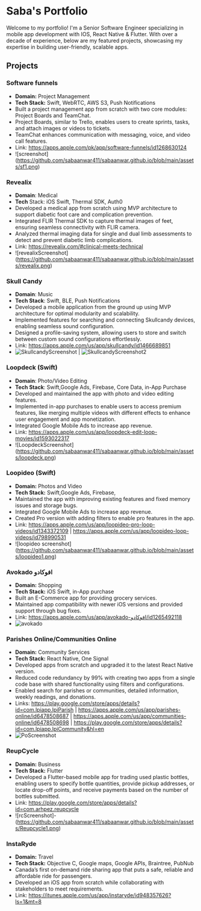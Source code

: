 # Saba's Portfolio

Welcome to my portfolio! I'm a Senior Software Engineer specializing in mobile app development with IOS, React Native & Flutter. With over a decade of experience, below are my featured projects, showcasing my expertise in building user-friendly, scalable apps.

## Projects

### Software funnels
- **Domain:** Project Management
- **Tech Stack:** Swift, WebRTC, AWS S3, Push Notifications
- Built a project management app from scratch with two core modules: Project Boards and
TeamChat.
- Project Boards, similar to Trello, enables users to create sprints, tasks, and attach images or videos to tickets. 
- TeamChat enhances communication with messaging, voice, and video call features.
- Link: https://apps.apple.com/pk/app/software-funnels/id1268630124
- ![screenshot] (https://github.com/sabaanwar411/sabaanwar.github.io/blob/main/assets/sf1.png) 

### Revealix
- **Domain**: Medical
- **Tech** Stack: iOS Swift, Thermal SDK, Auth0
- Developed a medical app from scratch using MVP architecture to support diabetic foot
care and complication prevention.
- Integrated FLIR Thermal SDK to capture thermal images of feet, ensuring seamless
connectivity with FLIR camera.
- Analyzed thermal imaging data for single and dual limb assessments to detect and
prevent diabetic limb complications.
- Link: https://revealix.com/#clinical-meets-technical
- ![revealixScreenshot] (https://github.com/sabaanwar411/sabaanwar.github.io/blob/main/assets/revealix.png)

### Skull Candy
- **Domain**: Music
- **Tech Stack**: Swift, BLE, Push Notifications
- Developed a mobile application from the ground up using MVP architecture for optimal
modularity and scalability.
- Implemented features for searching and connecting Skullcandy devices, enabling
seamless sound configuration.
- Designed a profile-saving system, allowing users to store and switch between custom
sound configurations effortlessly.
- Link: https://apps.apple.com/us/app/skullcandy/id1466689851
- ![SkullcandyScreenshot](https://github.com/sabaanwar411/sabaanwar.github.io/blob/main/assets/skullcandy.png) | ![SkullcandyScreenshot2](https://github.com/sabaanwar411/sabaanwar.github.io/blob/main/assets/skullcandy2.png)

### Loopdeck (Swift)
- **Domain**: Photo/Video Editing
- **Tech Stack**: Swift,Google Ads, Firebase, Core Data, in-App Purchase
- Developed and maintained the app with photo and video editing features. 
- Implemented in-app purchases to enable users to access premium features, like merging multiple videos with different effects to enhance
user engagement and app monetization.
- Integrated Google Mobile Ads to increase app revenue.
- Link: https://apps.apple.com/us/app/loopdeck-edit-loop-movies/id1593022317
- ![LoopdeckScreenshot] (https://github.com/sabaanwar411/sabaanwar.github.io/blob/main/assets/loopdeck.png)

### Loopideo (Swift)
- **Domain:** Photos and Video
- **Tech Stack:** Swift,Google Ads, Firebase,
- Maintained the app with improving existing features and fixed memory issues and
storage bugs.
- Integrated Google Mobile Ads to increase app revenue.
- Created Pro version with adding filters to enable pro features in the app.
- Link: https://apps.apple.com/us/app/loopideo-pro-loop-videos/id1343372109 | https://apps.apple.com/us/app/loopideo-loop-videos/id798990531
- ![loopideo screenshot] (https://github.com/sabaanwar411/sabaanwar.github.io/blob/main/assets/loopideo1.png)


### Avokado افوكادو 
- **Domain:** Shopping
- **Tech Stack:** iOS Swift, in-App purchase
- Built an E-Commerce app for providing grocery services.
- Maintained app compatibility with newer iOS versions and provided support through bug
fixes.
- Link: https://apps.apple.com/us/app/avokado-افوكادو/id1265492118
- ![avokado](https://github.com/sabaanwar411/sabaanwar.github.io/blob/main/assets/avokado.png)

### Parishes Online/Communities Online
- **Domain:** Community Services
- **Tech Stack:** React Native, One Signal
- Developed apps from scratch and upgraded it to the latest React Native version.
- Reduced code redundancy by 99% with creating two apps from a single code base with shared functionality using filters and configurations.
- Enabled search for parishes or communities, detailed information, weekly readings, and donations.
- Links: https://play.google.com/store/apps/details?id=com.lpiapp.lpiParish
| https://apps.apple.com/us/app/parishes-online/id6478508687
| https://apps.apple.com/us/app/communities-online/id6478508698
| https://play.google.com/store/apps/details?id=com.lpiapp.lpiCommunity&hl=en
- ![PoScreenshot](https://github.com/sabaanwar411/sabaanwar.github.io/blob/main/assets/parishesCommunities.png)

### ReupCycle
- **Domain:** Business
- **Tech Stack:** Flutter
- Developed a Flutter-based mobile app for trading used plastic bottles, enabling users to specify bottle quantities, provide pickup addresses, or locate drop-off points, and receive payments based on the number of bottles submitted.
- Link: https://play.google.com/store/apps/details?id=com.arhpez.reupcycle
- ![rcScreenshot]-(https://github.com/sabaanwar411/sabaanwar.github.io/blob/main/assets/Reupcycle1.png)

### InstaRyde
- **Domain:** Travel
- **Tech Stack:** Objective C, Google maps, Google APIs, Braintree, PubNub
- Canada’s first on-demand ride sharing app that puts a safe, reliable and affordable ride for passengers.
- Developed an iOS app from scratch while collaborating with stakeholders to meet requirements.
- Link: https://itunes.apple.com/us/app/instaryde/id948357626?ls=1&mt=8

